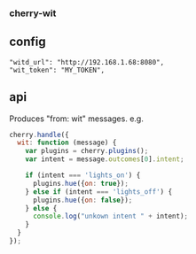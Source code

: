 ### cherry-wit

## config

```
"witd_url": "http://192.168.1.68:8080",
"wit_token": "MY_TOKEN",
```

## api

Produces "from: wit" messages. e.g.

```javascript
cherry.handle({
  wit: function (message) {
    var plugins = cherry.plugins();
    var intent = message.outcomes[0].intent;

    if (intent === 'lights_on') {
      plugins.hue({on: true});
    } else if (intent === 'lights_off') {
      plugins.hue({on: false});
    } else {
      console.log("unkown intent " + intent);
    }
  }
});
```

